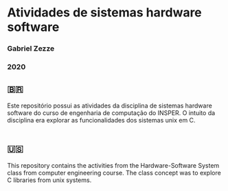 # Atividades de sistemas hardware software
### Gabriel Zezze
### 2020

## 🇧🇷
Este repositório possui as atividades da disciplina de sistemas hardware software do curso de engenharia de computação do INSPER. O intuito da disciplina era explorar as funcionalidades dos sistemas unix em C.
<br></br>
## 🇺🇸
This repository contains the activities from the Hardware-Software System class from computer engineering course. The class concept was to explore C libraries from unix systems.